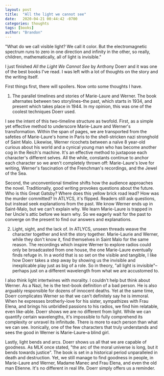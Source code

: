 ```yaml
---
layout: post
title:  "All the light we cannot see"
date:   2020-04-21 00:44:42 -0700
categories: thoughts
tags: [books]
author: "Brandon"
---
```


"What do we call visible light? We call it color. But the electromagnetic spectrum runs to zero in one direction and infinity in the other, so really, children, mathematically, all of light is invisible."

I just finished <i>All the Light We Cannot See</i> by Anthony Doerr and it was one of the best books I've read. I was left with a lot of thoughts on the story and the writing itself.

First things first, there will spoilers. Now onto some thoughts I have.

1) The parallel timelines and stories of Marie-Laure and Werner. The book alternates between two storylines–the past, which starts in 1934, and present which takes place in 1944. In my opinion, this was one of the coolest techniques Doerr used.

I see the intent of this two-timeline structure as twofold. First, as a simple yet effective method to underscore Marie-Laure and Werner's transformation. Within the span of pages, we are transported from the safeties of Marie-Laure's home in Paris to the shell-stricken nazi stronghold of Saint Malo. Likewise, Werner ricochets between a na&iuml;ve 8 year-old curious about his world and a cynical young man who has become another cog in the Reich's machine. It's an effective method to juxtapose each character's different selves. All the while, constants continue to anchor each character so we aren't completely thrown off: Marie-Laure's love for writing, Werner's fascination of the Frenchman's recordings, and the Jewel of the Sea.

Second, the unconventional timeline shifts how the audience approaches the novel. Traditionally, good writing provokes questions about the future. Who is this Great Gatsby? Where does this yellow brick road lead? How was the murder committed? In ATLYCS, it's flipped. Readers still ask questions, but instead seek explanations from the past. We know Werner ends up in Saint-Malo, but we can't explain why. We learn Marie-Laure is trapped in her Uncle's attic before we learn why. So we eagerly wait for the past to converge on the present to find our answers and explanations.

2) Light, sight, and the lack of. In ATLYCS, unseen threads weave the character together and knit the story together. Marie-Laurie and Werner, while they don't know it, find themselves in Saint Malo for the same reason. The recordings which inspire Werner to explore radios could only be broadcasted from one house, the one Marie-Laure eventually finds refuge in. In a world that is so set on the visible and tangible, I like how Doerr takes a step away by showing us the invisible and inexplicable play just as big of a role. So in theory, "all light is invisible"–perhaps just on a different wavelength from what we are accustomed to.

I also think light intertwines with morality. I couldn't help but think about Werner. As a Nazi, he is the text-book definition of a bad person. He is also arguably responsible for dozens of innocent deaths. Yet at the same time, Doerr complicates Werner so that we can't definitely say he is immoral. When he expresses brotherly-love for his sister, sympathizes with Frau Elena, and brings his unbridled passions to his radios, we find him relatable, even like-able. Doerr shows we are no different from light. While we can quantify certain wavelengths, it's impossible to fully comprehend its complexity or unravel its infinitude. There is more to each person than what we can see. Ironically, one of the few characters that truly understands and sees the good in Werner is Marie-Laure–a blind girl.

Lastly, light bends and arcs. Doerr shows us all that we are capable of goodness. As MLK once stated, "the arc of the moral universe is long, but it bends towards justice". The book is set in a historical period unparalleled in death and destruction. Yet, we still manage to find goodness in people, in Marie-Laure and Werner, Madame Manec and Frau Elena, and even the old man Etienne. It's no different in real life. Doerr simply offers us a reminder.
